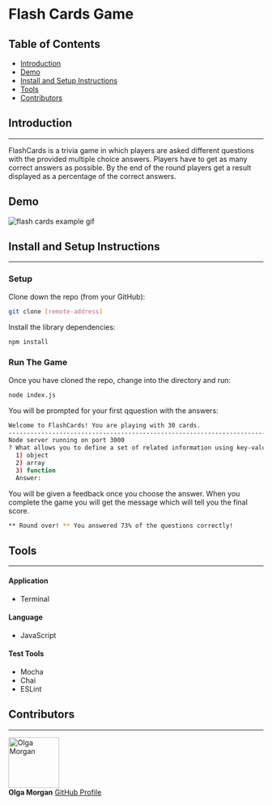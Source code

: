 # Flash Cards Game

## Table of Contents

* [Introduction](#introduction)
* [Demo](#demo)
* [Install and Setup Instructions](#install-and-Setup-instructions)
* [Tools](#tools)
* [Contributors](#contributors)


## Introduction

---
FlashCards is a trivia game in which players are asked different questions with the provided multiple choice answers. Players have to get as many correct answers as possible. By the end of the round players get a result displayed as a percentage of the correct answers.

## Demo

![flash cards example gif](https://media.giphy.com/media/7cF4Gfu4FPFMzMBtHu/giphy.gif)

## Install and Setup Instructions

---

### Setup

Clone down the repo (from your GitHub):

```bash
git clone [remote-address]
```

Install the library dependencies:

```bash
npm install
```

### Run The Game

Once you have cloned the repo, change into the directory and run:

```bash
node index.js
```

You will be prompted for your first qquestion with the answers:

```bash
Welcome to FlashCards! You are playing with 30 cards.
-----------------------------------------------------------------------
Node server running on port 3000
? What allows you to define a set of related information using key-value pairs?
  1) object
  2) array
  3) function
  Answer:
```

You will be given a feedback once you choose the answer. When you complete the game you will get the message which will tell you the final score.

```bash
** Round over! ** You answered 73% of the questions correctly!
```

## Tools

---

#### Application

* Terminal

#### Language

* JavaScript

#### Test Tools

* Mocha
* Chai
* ESLint

## Contributors

---
<img src="https://avatars0.githubusercontent.com/u/66269306?s=400&u=b59f8ccc1002269319d952aa028ee270629b2ead&v=4" alt="Olga Morgan"
 width="100" height="auto" />\
**Olga Morgan**
[GitHub Profile](https://github.com/scripka)
